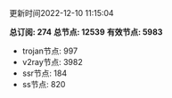 更新时间2022-12-10 11:15:04

**总订阅: 274**
**总节点: 12539**
**有效节点: 5983**
- trojan节点: 997
- v2ray节点: 3982
- ssr节点: 184
- ss节点: 820
